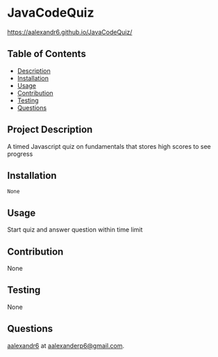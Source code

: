 # JavaCodeQuiz
https://aalexandr6.github.io/JavaCodeQuiz/
## Table of Contents
 - [Description](#project-description)
 - [Installation](#installation)
 - [Usage](#usage)
 - [Contribution](#contribution)
 - [Testing](#testing)
 - [Questions](#questions)
  
## Project Description
A timed Javascript quiz on fundamentals that stores high scores to see progress
     
## Installation 
    None
  
## Usage 
Start quiz and answer question within time limit
  
## Contribution
None
  
## Testing
None
  
## Questions
[aalexandr6](https://github.com/aalexandr6) at aalexanderp6@gmail.com.
    
